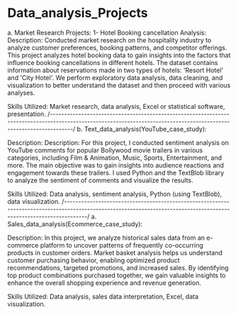 # Data_analysis_Projects

a. Market Research Projects:
 1- Hotel Booking cancellation Analysis:
Description: Conducted market research on the hospitality industry to analyze customer preferences, booking patterns, and competitor offerings.
This project analyzes hotel booking data to gain insights into the factors that influence booking cancellations in different hotels. The dataset contains information about reservations made in two types of hotels: 'Resort Hotel' and 'City Hotel'. We perform exploratory data analysis, data cleaning, and visualization to better understand the dataset and then proceed with various analyses.

Skills Utilized: Market research, data analysis, Excel or statistical software, presentation.
/--------------------------------------------------------------------------------------------------------------------------------------------------------------------/
b. Text_data_analysis(YouTube_case_study):

Description: Description: For this project, I conducted sentiment analysis on YouTube comments for popular Bollywood movie trailers in various categories, including Film & Animation, Music, Sports, Entertainment, and more. The main objective was to gain insights into audience reactions and engagement towards these trailers. I used Python and the TextBlob library to analyze the sentiment of comments and visualize the results.

Skills Utilized: Data analysis, sentiment analysis, Python (using TextBlob), data visualization.
/--------------------------------------------------------------------------------------------------------------------------------------------------------------------/
a. Sales_data_analysis(Ecommerce_case_study):

Description: In this project, we analyze historical sales data from an e-commerce platform to uncover patterns of frequently co-occurring products in customer orders. Market basket analysis helps us understand customer purchasing behavior, enabling optimized product recommendations, targeted promotions, and increased sales. By identifying top product combinations purchased together, we gain valuable insights to enhance the overall shopping experience and revenue generation.

Skills Utilized: Data analysis, sales data interpretation, Excel, data visualization.
